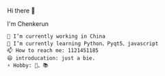 Hi there 👋

I'm Chenkerun

    🔭 I’m currently working in China
    🌱 I’m currently learning Python、Pyqt5、javascript
    📫 How to reach me: 1121451185
    😄 introducation: just a bie.
    ⚡ Hobby: 🏃、📚
